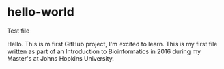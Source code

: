 # hello-world
Test file

Hello. This is m first GitHub project, I'm excited to learn.
This is my first file written as part of an Introduction to Bioinformatics in 2016 during my Master's at Johns Hopkins University. 
